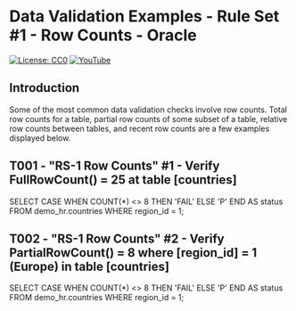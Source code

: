 # Data Validation Examples - Rule Set #1 - Row Counts - Oracle
[![License: CC0](https://img.shields.io/badge/License-CC0-red)](LICENSE "Creative Commons Zero License by DataResearchLabs (effectively = Public Domain")
[![YouTube](https://img.shields.io/badge/YouTube-DataResearchLabs-brightgreen)](http://www.DataResearchLabs.com)

## Introduction
Some of the most common data validation checks involve row counts.  Total row counts for a table, partial row counts of some subset of a table, relative row counts between tables, and recent row counts are a few examples displayed below.


## T001 - "RS-1 Row Counts" #1 - Verify FullRowCount() = 25 at table [countries]

  SELECT CASE WHEN COUNT(*) <> 8 THEN 'FAIL' ELSE 'P' END AS status   
  FROM demo_hr.countries
  WHERE region_id = 1;


## T002 - "RS-1 Row Counts" #2 - Verify PartialRowCount() = 8 where [region_id] = 1 (Europe) in table [countries]

  SELECT CASE WHEN COUNT(*) <> 8 THEN 'FAIL' ELSE 'P' END AS status   
	FROM demo_hr.countries
	WHERE region_id = 1;
